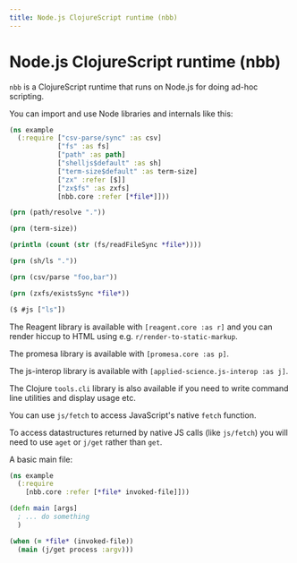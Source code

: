 ```yaml
---
title: Node.js ClojureScript runtime (nbb)
---
```


# Node.js ClojureScript runtime (nbb)

`nbb` is a ClojureScript runtime that runs on Node.js for doing ad-hoc scripting.

You can import and use Node libraries and internals like this:

```clojure
(ns example
  (:require ["csv-parse/sync" :as csv]
            ["fs" :as fs]
            ["path" :as path]
            ["shelljs$default" :as sh]
            ["term-size$default" :as term-size]
            ["zx" :refer [$]]
            ["zx$fs" :as zxfs]
            [nbb.core :refer [*file*]]))

(prn (path/resolve "."))

(prn (term-size))

(println (count (str (fs/readFileSync *file*))))

(prn (sh/ls "."))

(prn (csv/parse "foo,bar"))

(prn (zxfs/existsSync *file*))

($ #js ["ls"])
```

The Reagent library is available with `[reagent.core :as r]` and you can render hiccup to HTML using e.g. `r/render-to-static-markup`.

The promesa library is available with `[promesa.core :as p]`.

The js-interop library is available with `[applied-science.js-interop :as j]`.

The Clojure `tools.cli` library is also available if you need to write command line utilities and display usage etc.

You can use `js/fetch` to access JavaScript's native `fetch` function.

To access datastructures returned by native JS calls (like `js/fetch`) you will need to use `aget` or `j/get` rather than `get`.

A basic main file:

```clojure
(ns example
  (:require
    [nbb.core :refer [*file* invoked-file]]))

(defn main [args]
  ; ... do something
  )

(when (= *file* (invoked-file))
  (main (j/get process :argv)))
```
